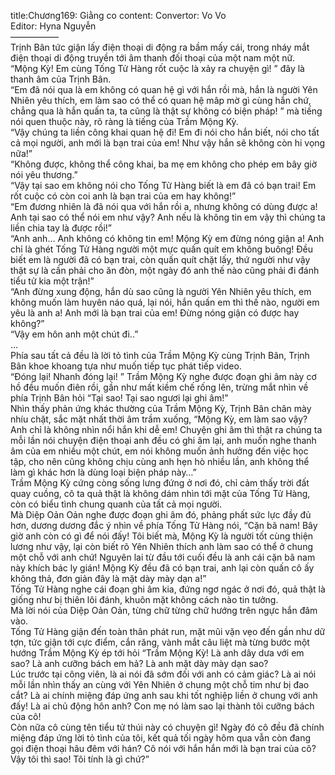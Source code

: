 title:Chương169: Giằng co
content:
Convertor: Vo Vo<br>Editor: Hyna Nguyễn<br>—————–<br>Trịnh Bân tức giận lấy điện thoại di động ra bầm mấy cái, trong nháy mắt điện thoại di động truyền tới âm thanh đối thoại của một nam một nữ.<br>“Mộng Kỳ! Em cùng Tống Tử Hàng rốt cuộc là xảy ra chuyện gì! ” đây là thanh âm của Trịnh Bân.<br>“Em đã nói qua là em không có quan hệ gì với hắn rồi mà, hắn là người Yên Nhiên yêu thích, em làm sao có thể có quan hệ mâp mờ gì cùng hắn chứ, chẳng qua là hắn quấn ta, ta cũng là thật sự không có biện pháp! ” mà tiếng nói quen thuộc này, rõ ràng là tiếng của Trầm Mộng Kỳ.<br>“Vậy chúng ta liền công khai quan hệ đi! Em đi nói cho hắn biết, nói cho tất cả mọi người, anh mới là bạn trai của em! Như vậy hắn sẽ không còn hi vọng nữa!”<br>“Không được, không thể công khai, ba mẹ em không cho phép em bây giờ nói yêu thương.”<br>“Vậy tại sao em không nói cho Tống Tử Hàng biết là em đã có bạn trai! Em rốt cuộc có còn coi anh là bạn trai của em hay không!”<br>“Em đương nhiên là đã nói qua với hắn rồi a, nhưng không có dùng được a! Anh tại sao có thể nói em như vậy? Anh nếu là không tin em vậy thì chúng ta liền chia tay là được rồi!”<br>“Anh anh… Anh không có không tin em! Mộng Kỳ em đừng nóng giận a! Anh chỉ là ghét Tống Tử Hàng người một mực quấn quít em không buông! Đều biết em là người đã có bạn trai, còn quấn quít chặt lấy, thứ người như vậy thật sự là cần phải cho ăn đòn, một ngày đó anh thế nào cũng phải đi đánh tiểu tử kia một trận!”<br>“Anh đừng xung động, hắn dù sao cũng là người Yên Nhiên yêu thích, em không muốn làm huyên náo quá, lại nói, hắn quấn em thì thế nào, người em yêu là anh a! Anh mới là bạn trai của em! Đừng nóng giận có được hay không?”<br>“Vậy em hôn anh một chút đi..”<br>…<br>Phía sau tất cả đều là lời tỏ tình của Trầm Mộng Kỳ cùng Trịnh Bân, Trịnh Bân khoe khoang tựa như muốn tiếp tục phát tiếp video.<br>“Đóng lại! Nhanh đóng lại! ” Trầm Mộng Kỳ nghe được đoạn ghi âm này cơ hồ đều muốn điên rồi, gần như mất kiềm chế rống lên, trừng mắt nhìn về phía Trịnh Bân hỏi “Tại sao! Tại sao ngươi lại ghi âm!”<br>Nhìn thấy phản ứng khác thường của Trầm Mộng Kỳ, Trịnh Bân chân mày nhíu chặt, sắc mặt nhất thời âm trầm xuống, “Mộng Kỳ, em làm sao vậy? Anh chỉ là không nhìn nổi hắn khi dễ em! Chuyện ghi âm thì thật ra chúng ta mỗi lần nói chuyện điện thoại anh đều có ghi âm lại, anh muốn nghe thanh âm của em nhiều một chút, em nói không muốn ảnh hưởng đến việc học tập, cho nên cũng không chịu cùng anh hẹn hò nhiều lần, anh không thể làm gì khác hơn là dùng loại biện pháp này…”<br>Trầm Mộng Kỳ cứng còng sống lưng đứng ở nơi đó, chỉ cảm thấy trời đất quay cuồng, cô ta quả thật là không dám nhìn tới mặt của Tống Tử Hàng, còn có biểu tình chung quanh của tất cả mọi người.<br>Mà Diệp Oản Oản nghe được đoạn ghi âm đó, phảng phất sức lực đầy đủ hơn, dương dương đắc ý nhìn về phía Tống Tử Hàng nói, “Cặn bã nam! Bây giờ anh còn có gì để nói đấy! Tôi biết mà, Mộng Kỳ là người tốt cùng thiện lương như vậy, lại còn biết rõ Yên Nhiên thích anh làm sao có thể ở chung một chỗ với anh chứ! Nguyên lai từ đầu tới cuối đều là anh cái cặn bã nam này khích bác ly gián! Mộng Kỳ đều đã có bạn trai, anh lại còn quấn cô ấy không thả, đơn giản đây là mặt dày mày dạn a!”<br>Tống Tử Hàng nghe cái đoạn ghi âm kia, đứng ngơ ngác ở nơi đó, quả thật là giống như bị thiên lôi đánh, khuôn mặt không cách nào tin tưởng.<br>Mà lời nói của Diệp Oản Oản, từng chữ từng chữ hướng trên ngực hắn đâm vào.<br>Tống Tử Hàng giận đến toàn thân phát run, mặt mũi vặn vẹo đến gần như dữ tợn, tức giận tới cực điểm, cắn răng, vành mắt câu liệt mà từng bước một hướng Trầm Mộng Kỳ ép tới hỏi “Trầm Mộng Kỳ! Là anh dây dưa với em sao? Là anh cưỡng bách em hả? Là anh mặt dày mày dạn sao?<br>Lúc trước tại công viên, là ai nói đã sớm đối với anh có cảm giác? Là ai nói mỗi lần nhìn thấy an cùng với Yên Nhiên ở chung một chỗ tim như bị đao cắt? Là ai chính miệng đáp ứng anh sau khi tốt nghiệp liền ở chung với anh đấy! Là ai chủ động hôn anh? Con mẹ nó làm sao lại thành tôi cưỡng bách của cô!<br>Còn nữa cô cùng tên tiểu tử thúi này có chuyện gì! Ngày đó cô đều đã chính miệng đáp ứng lời tỏ tình của tôi, kết quả tối ngày hôm qua vẫn còn đang gọi điện thoại hâu đêm với hán? Cô nói với hắn hắn mới là bạn trai của cô? Vậy tôi thì sao! Tôi tính là gì chứ?”